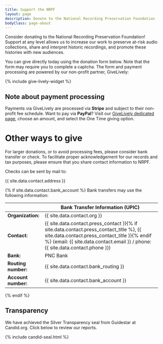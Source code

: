 ```yaml
---
title: Support the NRPF
layout: page
description: Donate to the National Recording Preservation Foundation
bodyClass: page-about
---
```


Consider donating to the National Recording Preservation Foundation! Support at any level allows us to increase our work to preserve at-risk audio collections, share and interpret historic recordings, and promote these histories with new audiences.

You can give directly today using the donation form below. Note that the form may require you to complete a captcha. The form and payment processing are powered by our non-profit partner, GiveLively:

{% include give-lively-widget %}


## Note about payment processing

Payments via GiveLively are processed via **Stripe** and subject to their non-profit fee schedule. Want to pay via **PayPal**? Visit our [GiveLively dedicated page](https://secure.givelively.org/donate/national-recording-preservation-foundation), choose an amount, and select the One Time giving option.

# Other ways to give

For larger donations, or to avoid processing fees, please consider bank transfer or check.
To facilitate proper acknowledgement for our records and tax purposes,
please ensure that you share contact information to NRPF.

Checks can be sent by mail to:

{{ site.data.contact.address }}

{% if site.data.contact.bank_account %}
Bank transfers may use the following information:

|| Bank Transfer Information (UPIC) |
| :-- | ----------- |
| **Organization:** | {{ site.data.contact.org }} |
| **Contact:** | {{ site.data.contact.press_contact }}{% if site.data.contact.press_contact_title %}, {{ site.data.contact.press_contact_title }}{% endif %} (email: {{ site.data.contact.email }} / phone: {{ site.data.contact.phone }}) |
| **Bank:** | PNC Bank |
| **Routing number:** | {{ site.data.contact.bank_routing }} |
| **Account number:** | {{ site.data.contact.bank_account }} |

{% endif %}

## Transparency

We have achieved the Silver Transparency seal from Guidestar at Candid.org. Click below to review our reports.

{% include candid-seal.html %}
